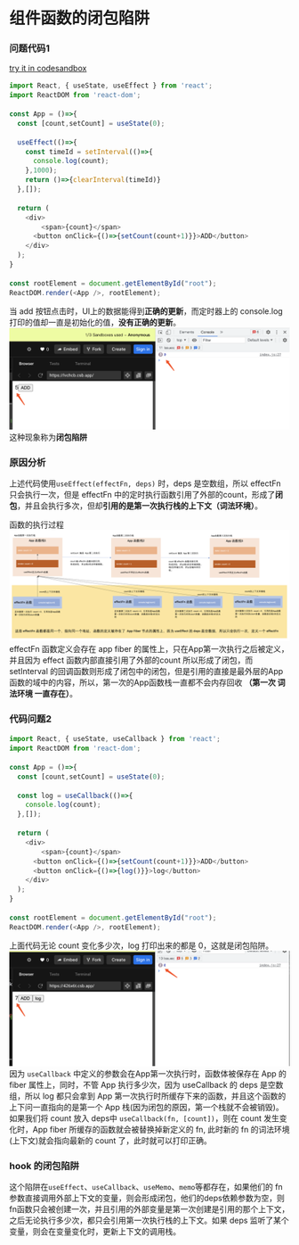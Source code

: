 <TitleList></TitleList>

# 组件函数的闭包陷阱

### 问题代码1
[try it in codesandbox](https://codesandbox.io/s/sv1eq?file=/src/index.js)
```js
import React, { useState, useEffect } from 'react';
import ReactDOM from 'react-dom';

const App = ()=>{
  const [count,setCount] = useState(0);

  useEffect(()=>{
    const timeId = setInterval(()=>{
      console.log(count);
    },1000);
    return ()=>{clearInterval(timeId)}
  },[]);

  return (
    <div>
    	<span>{count}</span>
      <button onClick={()=>{setCount(count+1)}}>ADD</button>
    </div>
  );
}

const rootElement = document.getElementById("root");
ReactDOM.render(<App />, rootElement);
```
当 add 按钮点击时，UI上的数据能得到**正确的更新**，而定时器上的 console.log 打印的值却一直是初始化的值，**没有正确的更新**。
![an image](./closure-trap-1.png)
这种现象称为**闭包陷阱**  

### 原因分析
上述代码使用`useEffect(effectFn, deps)` 时，deps 是空数组，所以 effectFn 只会执行一次，但是 effectFn 中的定时执行函数引用了外部的count，形成了**闭包**，并且会执行多次，但却**引用的是第一次执行栈的上下文（词法环境）**。  

函数的执行过程
![an image](./closure-trap-2.png)
effectFn 函数定义会存在  app fiber 的属性上，只在App第一次执行之后被定义，并且因为 effect 函数内部直接引用了外部的count 所以形成了闭包，而 setInterval 的回调函数则形成了闭包中的闭包，但是引用的直接是最外层的App函数的域中的内容，所以，第一次的App函数栈一直都不会内存回收 **（第一次 词法环境 一直存在）**。

### 代码问题2
```js
import React, { useState, useCallback } from 'react';
import ReactDOM from 'react-dom';

const App = ()=>{
  const [count,setCount] = useState(0);

  const log = useCallback(()=>{
    console.log(count);
  },[]);

  return (
    <div>
    	<span>{count}</span>
      <button onClick={()=>{setCount(count+1)}}>ADD</button>
      <button onClick={()=>{log()}}>log</button>
    </div>
  );
}

const rootElement = document.getElementById("root");
ReactDOM.render(<App />, rootElement);
```
上面代码无论 count 变化多少次，log 打印出来的都是 0，这就是闭包陷阱。
![an image](./closure-trap-3.png)
因为 `useCallback` 中定义的参数会在App第一次执行时，函数体被保存在 App 的 fiber 属性上，同时，不管 App 执行多少次，因为 useCallback 的 deps 是空数组，所以 log 都只会拿到 App 第一次执行时所缓存下来的函数，并且这个函数的上下问一直指向的是第一个 App 栈(因为闭包的原因，第一个栈就不会被销毁)。如果我们将 count 放入 deps中 `useCallback(fn, [count])`，则在 count 发生变化时，App fiber 所缓存的函数就会被替换掉新定义的 fn, 此时新的 fn 的词法环境(上下文)就会指向最新的 count 了，此时就可以打印正确。

### hook 的闭包陷阱
这个陷阱在`useEffect`、`useCallback`、`useMemo`、`memo`等都存在，如果他们的 fn 参数直接调用外部上下文的变量，则会形成闭包，他们的deps依赖参数为空，则fn函数只会被创建一次，并且引用的外部变量是第一次创建是引用的那个上下文，之后无论执行多少次，都只会引用第一次执行栈的上下文。如果 deps 监听了某个变量，则会在变量变化时，更新上下文的调用栈。